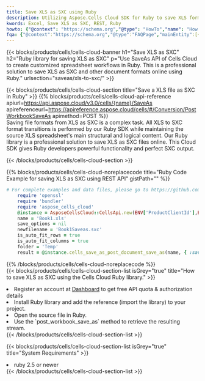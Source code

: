 ```yaml
---
title: Save XLS as SXC using Ruby 
description: Utilizing Aspose.Cells Cloud SDK for Ruby to save XLS format file as SXC format file. 
kwords: Excel, Save XLS as SXC, REST, Ruby
howto: {"@context": "https://schema.org","@type": "HowTo","name": "How to save XLS as SXC using the Cells Cloud Ruby library.","description": "How to save XLS as SXC using the Cells Cloud Ruby library.","image": {"@type": "ImageObject"},"url": "/ruby/saveas/xls-to-sxc/","step": [{ "@type": "HowToStep","name": "How to save XLS as SXC using the Cells Cloud Ruby library. step 1", "image": {"@type": "ImageObject",},"url": "/ruby/saveas/xls-to-sxc/","text": "Register an account at <a href='https://dashboard.aspose.cloud/'>Dashboard</a> to get free API quota & authorization details",},{ "@type": "HowToStep","name": "How to save XLS as SXC using the Cells Cloud Ruby library. step 1", "image": {"@type": "ImageObject",},"url": "/ruby/saveas/xls-to-sxc/","text": "Install Ruby library and add the reference (import the library) to your project.",},{ "@type": "HowToStep","name": "How to save XLS as SXC using the Cells Cloud Ruby library. step 1", "image": {"@type": "ImageObject",},"url": "/ruby/saveas/xls-to-sxc/","text": "Open the source file in Ruby.",},{ "@type": "HowToStep","name": "How to save XLS as SXC using the Cells Cloud Ruby library. step 1", "image": {"@type": "ImageObject",},"url": "/ruby/saveas/xls-to-sxc/","text": "Use the `post_workbook_save_as` method to retrieve the resulting stream.",}, ],"supply": {"@type": "HowToSupply","name": "document"},"tool": [{"@type": "HowToTool","name": "RubyMine, Visual Studio Code, Aptana Studio, NetBeans"},{"@type": "HowToTool","name": "Aspose Cells"}],"totalTime": "PT6M"}
fqa: {"@context":"https://schema.org","@type":"FAQPage","mainEntity":[{"@type":"Question","name":"Why save file as other formats file in C# using REST API?","acceptedAnswer":{"@type":"Answer","text":"Documents are encoded in many ways, and some files may be incompatible with the software you use. To open and read such files, just save them as appropriate file formats.<br/><ol><li>Install .NET SDK and add the reference (import the library) to your project.</li><li>Open the source file in C# using REST API.</li><li>Call the PostWorkbookSaveAsRequest() method, passing an output filename with required extension.</li><li>Get the result of save as a separate file.</li></ol>"}},{"@type":"Question","name":"What file formats can I save as with your C# library?","acceptedAnswer":{"@type":"Answer","text":"We support a variety of file formats for conversion using .NET library, including XLSX, Excel, xls , PDF, CSV, HTML, Markdown, XML, PNG, JPG, TIFF, Json, TXT and many more."}},{"@type":"Question","name":"What is the maximum allowed file size for conversion using this .NET library?","acceptedAnswer":{"@type":"Answer","text":"There are no file size limits for format conversions using .NET library."}}]}
---
```



{{< blocks/products/cells/cells-cloud-banner h1="Save XLS as SXC" h2="Ruby library for saving XLS as SXC" p="Use SaveAs API of Cells Cloud to create customized spreadsheet workflows in Ruby. This is a professional solution to save XLS as SXC and other document formats online using Ruby." urlsection="saveas/xls-to-sxc/" >}}

{{< blocks/products/cells/cells-cloud-section  title="Save a XLS file as SXC in Ruby" >}}
{{% blocks/products/cells/cells-cloud-api-reference  apiurl=https://api.aspose.cloud/v3.0/cells/{name}/SaveAs  apireferenceurl=https://apireference.aspose.cloud/cells/#/Conversion/PostWorkbookSaveAs  apimethod=POST %}}
<br/>
Saving file formats from XLS as SXC is a complex task. All XLS to SXC format transitions is performed by our Ruby SDK while maintaining the source XLS spreadsheet's main structural and logical content. Our Ruby library is a professional solution to save XLS as SXC files online. This Cloud SDK gives Ruby developers powerful functionality and perfect SXC output.

{{< /blocks/products/cells/cells-cloud-section >}}

{{% blocks/products/cells/cells-cloud-noreplacecode title="Ruby Code Example for saving XLS as SXC using REST API" gistPath="" %}}
  
```ruby
# For complete examples and data files, please go to https://github.com/aspose-cells-cloud/aspose-cells-cloud-ruby/
    require 'openssl'
    require 'bundler'
    require 'aspose_cells_cloud'
    @instance = AsposeCellsCloud::CellsApi.new(ENV['ProductClientId'],ENV['ProductClientSecret'])
    name = 'Book1.xls'
    save_options = nil
    newfilename = 'Book1Saveas.sxc'
    is_auto_fit_rows = true
    is_auto_fit_columns = true
    folder = 'Temp'
    result = @instance.cells_save_as_post_document_save_as(name, { :save_options=>save_options, :newfilename=>(folder+"/"+newfilename), :is_auto_fit_rows=>is_auto_fit_rows, :is_auto_fit_columns=>is_auto_fit_columns, :folder=>folder})
```
  
{{% /blocks/products/cells/cells-cloud-noreplacecode  %}}
<br/>
{{< blocks/products/cells/cells-cloud-section-list isGrey="true"  title="How to save XLS as SXC using the Cells Cloud Ruby library." >}}
<li>Register an account at <a href="https://dashboard.aspose.cloud/">Dashboard</a> to get free API quota & authorization details</li>
<li>Install Ruby library and add the reference (import the library) to your project.</li>
<li>Open the source file in Ruby.</li>
<li>Use the `post_workbook_save_as` method to retrieve the resulting stream.</li>
{{< /blocks/products/cells/cells-cloud-section-list >}}

{{< blocks/products/cells/cells-cloud-section-list isGrey="true"  title="System Requirements" >}}
<li>ruby 2.5 or newer</li>
{{< /blocks/products/cells/cells-cloud-section-list >}}
